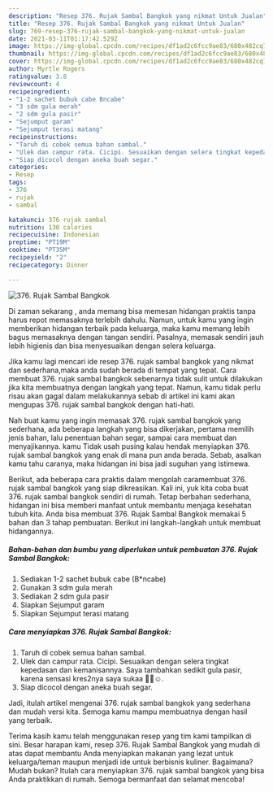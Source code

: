 ```yaml
---
description: "Resep 376. Rujak Sambal Bangkok yang nikmat Untuk Jualan"
title: "Resep 376. Rujak Sambal Bangkok yang nikmat Untuk Jualan"
slug: 769-resep-376-rujak-sambal-bangkok-yang-nikmat-untuk-jualan
date: 2021-03-11T01:17:42.529Z
image: https://img-global.cpcdn.com/recipes/df1ad2c6fcc9ae83/680x482cq70/376-rujak-sambal-bangkok-foto-resep-utama.jpg
thumbnail: https://img-global.cpcdn.com/recipes/df1ad2c6fcc9ae83/680x482cq70/376-rujak-sambal-bangkok-foto-resep-utama.jpg
cover: https://img-global.cpcdn.com/recipes/df1ad2c6fcc9ae83/680x482cq70/376-rujak-sambal-bangkok-foto-resep-utama.jpg
author: Myrtle Rogers
ratingvalue: 3.8
reviewcount: 4
recipeingredient:
- "1-2 sachet bubuk cabe Bncabe"
- "3 sdm gula merah"
- "2 sdm gula pasir"
- "Sejumput garam"
- "Sejumput terasi matang"
recipeinstructions:
- "Taruh di cobek semua bahan sambal."
- "Ulek dan campur rata. Cicipi. Sesuaikan dengan selera tingkat kepedasan dan kemanisannya. Saya tambahkan sedikit gula pasir, karena sensasi kres2nya saya sukaa 👍🏻☺️."
- "Siap dicocol dengan aneka buah segar."
categories:
- Resep
tags:
- 376
- rujak
- sambal

katakunci: 376 rujak sambal 
nutrition: 130 calories
recipecuisine: Indonesian
preptime: "PT19M"
cooktime: "PT35M"
recipeyield: "2"
recipecategory: Dinner

---
```



![376. Rujak Sambal Bangkok](https://img-global.cpcdn.com/recipes/df1ad2c6fcc9ae83/680x482cq70/376-rujak-sambal-bangkok-foto-resep-utama.jpg)

Di zaman  sekarang , anda memang bisa memesan hidangan praktis tanpa harus repot memasaknya terlebih dahulu. Namun, untuk kamu yang ingin memberikan hidangan terbaik pada keluarga, maka kamu memang lebih bagus memasaknya dengan tangan sendiri. Pasalnya, memasak sendiri jauh lebih higienis dan bisa menyesuaikan dengan selera keluarga.

Jika kamu lagi mencari ide resep 376. rujak sambal bangkok yang nikmat dan sederhana,maka anda sudah berada di tempat yang tepat. Cara membuat 376. rujak sambal bangkok  sebenarnya tidak sulit untuk dilakukan jika kita membuatnya dengan langkah yang tepat. Namun, kamu tidak perlu risau akan gagal dalam melakukannya 
sebab di artikel ini kami akan mengupas 376. rujak sambal bangkok dengan hati-hati.  



Nah buat kamu yang ingin memasak 376. rujak sambal bangkok yang sederhana, ada beberapa langkah yang bisa dikerjakan, pertama memilih jenis bahan, lalu penentuan bahan segar, sampai cara membuat dan menyajikannya. kamu Tidak usah pusing kalau hendak menyiapkan 376. rujak sambal bangkok yang enak di mana pun anda berada. Sebab, asalkan kamu  tahu caranya, maka hidangan ini bisa jadi suguhan yang istimewa.

Berikut, ada beberapa cara praktis  dalam mengolah caramembuat 376. rujak sambal bangkok yang siap dikreasikan. Kali ini, yuk kita coba buat 376. rujak sambal bangkok sendiri di rumah. Tetap berbahan sederhana, hidangan ini bisa memberi manfaat untuk membantu menjaga kesehatan tubuh kita. Anda bisa membuat 376. Rujak Sambal Bangkok memakai 5 bahan dan 3 tahap pembuatan. Berikut ini langkah-langkah untuk membuat hidangannya.

<!--inarticleads1-->

##### Bahan-bahan dan bumbu yang diperlukan untuk pembuatan 376. Rujak Sambal Bangkok:

1. Sediakan 1-2 sachet bubuk cabe (B*ncabe)
1. Gunakan 3 sdm gula merah
1. Sediakan 2 sdm gula pasir
1. Siapkan Sejumput garam
1. Siapkan Sejumput terasi matang




<!--inarticleads2-->

##### Cara menyiapkan 376. Rujak Sambal Bangkok:

1. Taruh di cobek semua bahan sambal.
1. Ulek dan campur rata. Cicipi. Sesuaikan dengan selera tingkat kepedasan dan kemanisannya. Saya tambahkan sedikit gula pasir, karena sensasi kres2nya saya sukaa 👍🏻☺️.
1. Siap dicocol dengan aneka buah segar.




Jadi, itulah artikel mengenai  376. rujak sambal bangkok  yang sederhana dan mudah versi kita. Semoga kamu mampu membuatnya dengan hasil yang terbaik. 

Terima kasih kamu telah menggunakan resep yang tim kami tampilkan di sini. Besar harapan kami, resep  376. Rujak Sambal Bangkok yang mudah di atas dapat membantu Anda menyiapkan makanan yang lezat untuk keluarga/teman maupun menjadi ide untuk berbisnis kuliner. Bagaimana? Mudah bukan? Itulah cara menyiapkan 376. rujak sambal bangkok yang bisa Anda praktikkan di rumah. Semoga bermanfaat dan selamat mencoba!

